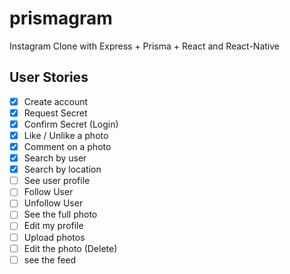 # prismagram

Instagram Clone with Express + Prisma + React and React-Native

## User Stories

- [x] Create account
- [x] Request Secret
- [x] Confirm Secret (Login)
- [x] Like / Unlike a photo
- [x] Comment on a photo
- [x] Search by user
- [x] Search by location
- [ ] See user profile
- [ ] Follow User
- [ ] Unfollow User
- [ ] See the full photo
- [ ] Edit my profile
- [ ] Upload photos
- [ ] Edit the photo (Delete)
- [ ] see the feed